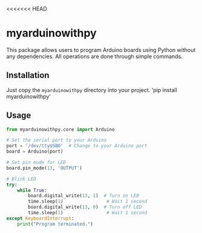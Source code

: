 <<<<<<< HEAD
# myarduinowithpy

This package allows users to program Arduino boards using Python without any dependencies. All operations are done through simple commands.

## Installation

Just copy the `myarduinowithpy` directory into your project.
'pip install myarduinowithpy'

## Usage

```python
from myarduinowithpy.core import Arduino

# Set the serial port to your Arduino
port = '/dev/ttyUSB0'  # Change to your Arduino port
board = Arduino(port)

# Set pin mode for LED
board.pin_mode(13, 'OUTPUT')

# Blink LED
try:
    while True:
        board.digital_write(13, 1)  # Turn on LED
        time.sleep(1)                # Wait 1 second
        board.digital_write(13, 0)  # Turn off LED
        time.sleep(1)                # Wait 1 second
except KeyboardInterrupt:
    print("Program terminated.")

